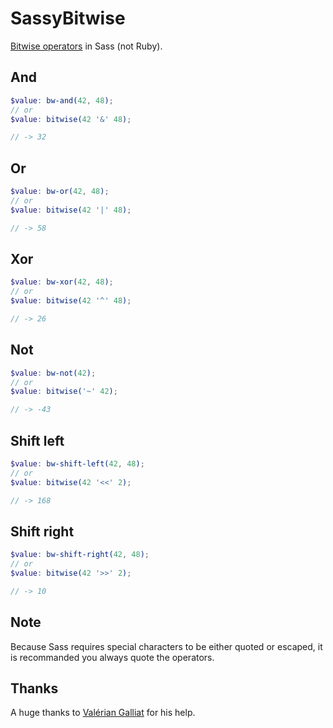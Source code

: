 SassyBitwise
============

[Bitwise operators](http://en.wikipedia.org/wiki/Bitwise_operation) in Sass (not Ruby).

## And

```scss
$value: bw-and(42, 48);
// or
$value: bitwise(42 '&' 48);

// -> 32
```

## Or

```scss
$value: bw-or(42, 48);
// or
$value: bitwise(42 '|' 48);

// -> 58
```

## Xor

```scss
$value: bw-xor(42, 48);
// or
$value: bitwise(42 '^' 48);

// -> 26
```

## Not

```scss
$value: bw-not(42);
// or
$value: bitwise('~' 42);

// -> -43
```

## Shift left

```scss
$value: bw-shift-left(42, 48);
// or
$value: bitwise(42 '<<' 2);

// -> 168
```

## Shift right

```scss
$value: bw-shift-right(42, 48);
// or
$value: bitwise(42 '>>' 2);

// -> 10
```

## Note

Because Sass requires special characters to be either quoted or escaped, it is recommanded you always quote the operators.

## Thanks

A huge thanks to [Valérian Galliat](https://twitter.com/valeriangalliat) for his help.